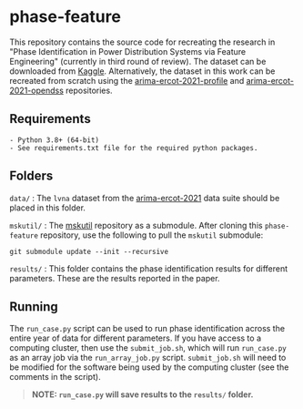 # **phase-feature**

This repository contains the source code for recreating the research in "Phase Identification in Power Distribution Systems via Feature Engineering" (currently in third round of review). The dataset can be downloaded from [Kaggle](https://www.kaggle.com/msk5sdata/arima-ercot-2021). Alternatively, the dataset in this work can be recreated from scratch using the [arima-ercot-2021-profile](https://github.com/msk-5s/arima-ercot-2021-profile.git) and [arima-ercot-2021-opendss](https://github.com/msk-5s/arima-ercot-2021-opendss.git) repositories.

## Requirements
    - Python 3.8+ (64-bit)
    - See requirements.txt file for the required python packages.

## Folders
`data/`
: The `lvna` dataset from the [arima-ercot-2021](https://www.kaggle.com/msk5sdata/arima-ercot-2021) data suite should be placed in this folder.

`mskutil/`
: The [mskutil](https://github.com/msk-5s/mskutil) repository as a submodule. After cloning this `phase-feature` repository, use the following to pull the `mskutil` submodule:
```
git submodule update --init --recursive
```

`results/`
: This folder contains the phase identification results for different parameters. These are the results reported in the paper.

## Running
The `run_case.py` script can be used to run phase identification across the entire year of data for different parameters. If you have access to a computing cluster, then use the `submit_job.sh`, which will run `run_case.py` as an array job via the `run_array_job.py` script. `submit_job.sh` will need to be modified for the software being used by the computing cluster (see the comments in the script).
> **NOTE: `run_case.py` will save results to the `results/` folder.**
